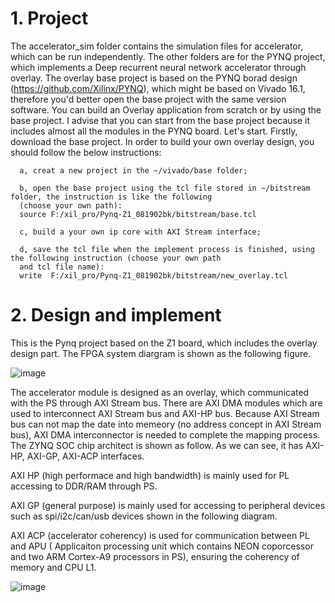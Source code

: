 # 1. Project 

   The accelerator_sim folder contains the simulation files for accelerator, which can be run independently.
   The other folders are for the PYNQ project, which implements a Deep recurrent neural network accelerator
   through overlay. The overlay base project is based on the PYNQ borad design (https://github.com/Xilinx/PYNQ), 
   which might be based on Vivado 16.1, therefore you'd better open the base project with the same version software.
   You can build an Overlay application from scratch or by using the base project. I advise that you can start
   from the base project because it includes almost all the modules in the PYNQ board. Let's start. Firstly, download
   the base project. In order to build your own overlay design, you should follow the below instructions:

      a, creat a new project in the ~/vivado/base folder;

      b, open the base project using the tcl file stored in ~/bitstream folder, the instruction is like the following
      (choose your own path): 
      source F:/xil_pro/Pynq-Z1_081902bk/bitstream/base.tcl
   
      c, build a your own ip core with AXI Stream interface;

      d, save the tcl file when the implement process is finished, using the following instruction (choose your own path
      and tcl file name): 
      write  F:/xil_pro/Pynq-Z1_081902bk/bitstream/new_overlay.tcl

 
# 2. Design and implement

   This is the Pynq project based on the Z1 board, which includes the overlay design part.
   The FPGA system diargram is shown as the following figure. 

   ![image](https://github.com/hillhao/PYNQ-project/blob/master/images/accelerator%20diagram.jpg)

   The accelerator module is designed as an overlay, which communicated with the PS through 
   AXI Stream bus. There are AXI DMA modules which are used to interconnect AXI Stream bus 
   and AXI-HP bus. Because AXI Stream bus can not map the date into memeory (no address concept in
   AXI Stream bus), AXI DMA interconnector is needed to complete the mapping process. The ZYNQ
   SOC chip architect is shown as follow. As we can see, it has AXI-HP, AXI-GP, AXI-ACP interfaces.

   AXI HP (high performace and high bandwidth) is mainly used for PL accessing to DDR/RAM through PS.

   AXI GP (general purpose) is mainly used for accessing to peripheral devices such as spi/i2c/can/usb
   devices shown in the following diagram.

   AXI ACP (accelerator coherency) is used for communication between PL and APU ( Applicaiton processing
   unit which contains NEON coporcessor and two ARM Cortex-A9 processors in PS), ensuring the coherency
   of memory and CPU L1.

   ![image](https://github.com/hillhao/PYNQ-project/blob/master/images/ps%20arch.jpg)
